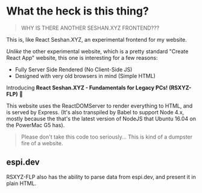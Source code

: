 # What the heck is this thing?
> WHY IS THERE ANOTHER SESHAN.XYZ FRONTEND???

This is, like React Seshan.XYZ, an experimental frontend for my website.

*Unlike* the other experimental website, which is a pretty standard "Create React App" website, 
this one is interesting for a few reasons:
* Fully Server Side Rendered (No Client-Side JS)
* Designed with very old browsers in mind (Simple HTML)

Introducing **React Seshan.XYZ - Fundamentals for Legacy PCs! (RSXYZ-FLP)** :tada:

This website uses the ReactDOMServer to render everything to HTML, and is served by Express. (It's also transpiled by 
Babel to support Node 4.x, mostly because the that's the latest version of NodeJS that Ubuntu 16.04 on the PowerMac G5 has).

> Please don't take this code too seriously... This is kind of a dumpster fire of a website.

## espi.dev
RSXYZ-FLP also has the ability to parse data from espi.dev, and present it in plain HTML.
